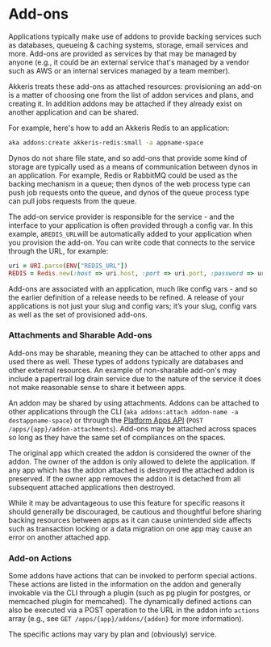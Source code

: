# Add-ons

Applications typically make use of addons to provide backing services such as databases, queueing & caching systems, storage, email services and more. Add-ons are provided as services by that may be managed by anyone \(e.g., it could be an external service that's managed by a vendor such as AWS or an internal services managed by a team member\).

Akkeris treats these add-ons as attached resources: provisioning an add-on is a matter of choosing one from the list of addon services and plans, and creating it.  In addition addons may be attached if they already exist on another application and can be shared.

For example, here's how to add an Akkeris Redis to an application:

```bash
aka addons:create akkeris-redis:small -a appname-space
```

Dynos do not share file state, and so add-ons that provide some kind of storage are typically used as a means of communication between dynos in an application. For example, Redis or RabbitMQ could be used as the backing mechanism in a queue; then dynos of the web process type can push job requests onto the queue, and dynos of the queue process type can pull jobs requests from the queue.

The add-on service provider is responsible for the service - and the interface to your application is often provided through a config var. In this example, a`REDIS_URL`will be automatically added to your application when you provision the add-on. You can write code that connects to the service through the URL, for example:

```ruby
uri = URI.parse(ENV["REDIS_URL"])
REDIS = Redis.new(:host => uri.host, :port => uri.port, :password => uri.password)
```

Add-ons are associated with an application, much like config vars - and so the earlier definition of a release needs to be refined. A release of your applications is not just your slug and config vars; it’s your slug, config vars as well as the set of provisioned add-ons.

### Attachments and Sharable Add-ons

Add-ons may be sharable, meaning they can be attached to other apps and used there as well.  These types of addons typically are databases and other external resources.  An example of non-sharable add-on's may include a papertrail log drain service due to the nature of the service it does not make reasonable sense to share it between apps.

An addon may be shared by using attachments. Addons can be attached to other applications through the CLI \(`aka addons:attach addon-name -a destappname-space`\) or through the [Platform Apps API](/architecture/apps-api.md) \(`POST /apps/{app}/addon-attachments`\). Add-ons may be attached across spaces so long as they have the same set of compliances on the spaces.

The original app which created the addon is considered the owner of the addon.  The owner of the addon is only allowed to delete the application.  If any app which has the addon attached is destroyed the attached addon is preserved.  If the owner app removes the addon it is detached from all subsequent attached applications then destroyed.

While it may be advantageous to use this feature for specific reasons it should generally be discouraged, be cautious and thoughtful before sharing backing resources between apps as it can cause unintended side affects such as transaction locking or a data migration on one app may cause an error on another attached app.

### Add-on Actions

Some addons have actions that can be invoked to perform special actions.  These actions are listed in the information on the addon and generally invokable via the CLI through a plugin \(such as pg plugin for postgres, or memcached plugin for memcahed\).  The dynamically defined actions can also be executed via a POST operation to the URL in the addon info `actions` array \(e.g., see `GET /apps/{app}/addons/{addon}` for more information\).

The specific actions may vary by plan and \(obviously\) service.

